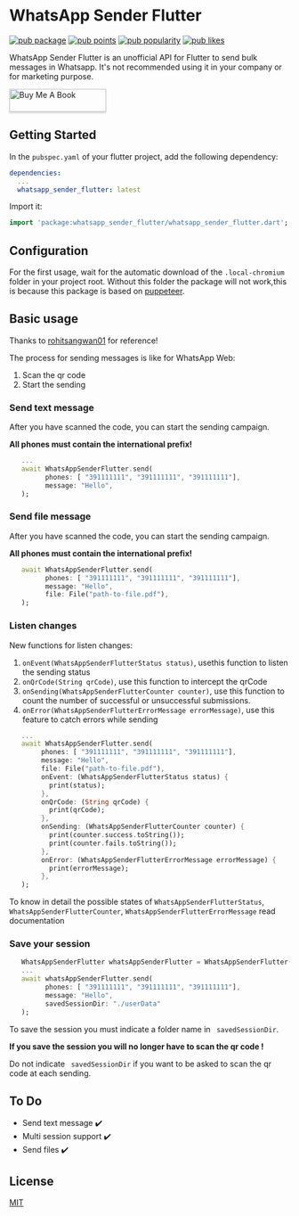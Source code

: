 # WhatsApp Sender Flutter
[![pub package](https://img.shields.io/pub/v/whatsapp_sender_flutter.svg)](https://pub.dev/packages/whatsapp_sender_flutter)
[![pub points](https://img.shields.io/pub/points/whatsapp_sender_flutter?logo=dart)](https://pub.dev/packages/whatsapp_sender_flutter/score)
[![pub popularity](https://img.shields.io/pub/popularity/whatsapp_sender_flutter?logo=dart)](https://pub.dev/packages/whatsapp_sender_flutter/score)
[![pub likes](https://img.shields.io/pub/likes/whatsapp_sender_flutter?logo=dart)](https://pub.dev/packages/whatsapp_sender_flutter/score)

WhatsApp Sender Flutter is an unofficial API for Flutter to send bulk messages in Whatsapp. It's not recommended using it in your company or for marketing purpose.

<a href="https://www.buymeacoffee.com/patrickNicT" target="_blank"><img src="https://www.buymeacoffee.com/assets/img/custom_images/orange_img.png" alt="Buy Me A Book" style="height: 41px !important;width: 174px !important;box-shadow: 0px 3px 2px 0px rgba(190, 190, 190, 0.5) !important;-webkit-box-shadow: 0px 3px 2px 0px rgba(190, 190, 190, 0.5) !important;" ></a>

## Getting Started
In the `pubspec.yaml` of your flutter project, add the following dependency:

```yaml
dependencies:
  ...
  whatsapp_sender_flutter: latest
```

Import it:

```dart
import 'package:whatsapp_sender_flutter/whatsapp_sender_flutter.dart';
```

## Configuration
For the first usage, wait for the automatic download of the ```.local-chromium``` folder in your project root. Without this folder the package will not work,this is because this package is based on [puppeteer](https://github.com/xvrh/puppeteer-dart).
## Basic usage

Thanks to [rohitsangwan01](https://github.com/rohitsangwan01) for reference!

The process for sending messages is like for WhatsApp Web:

1. Scan the qr code
2. Start the sending


### Send text message
After you have scanned the code, you can start the sending campaign.

**All phones must contain the international prefix!**

```dart
   ...
   await WhatsAppSenderFlutter.send(
         phones: [ "391111111", "391111111", "391111111"],
         message: "Hello",
   );
```

### Send file message
After you have scanned the code, you can start the sending campaign.

**All phones must contain the international prefix!**

```dart
   await WhatsAppSenderFlutter.send(
         phones: [ "391111111", "391111111", "391111111"],
         message: "Hello",
         file: File("path-to-file.pdf"),
   );
```

### Listen changes

New functions for listen changes:

1. ```onEvent(WhatsAppSenderFlutterStatus status)```, usethis function to listen the sending status
2. ```onQrCode(String qrCode)```, use this function to intercept the qrCode 
3. ```onSending(WhatsAppSenderFlutterCounter counter)```, use this function to count the number of successful or unsuccessful submissions. 
4. ```onError(WhatsAppSenderFlutterErrorMessage errorMessage)```, use this feature to catch errors while sending

```dart
   ...
   await WhatsAppSenderFlutter.send(
        phones: [ "391111111", "391111111", "391111111"],
        message: "Hello",
        file: File("path-to-file.pdf"),
        onEvent: (WhatsAppSenderFlutterStatus status) {
          print(status);
        },
        onQrCode: (String qrCode) {
          print(qrCode);
        },
        onSending: (WhatsAppSenderFlutterCounter counter) {
          print(counter.success.toString());
          print(counter.fails.toString());
        },
        onError: (WhatsAppSenderFlutterErrorMessage errorMessage) {
          print(errorMessage);
        },
   );
```
To know in detail the possible states of ```WhatsAppSenderFlutterStatus```, ```WhatsAppSenderFlutterCounter```, ```WhatsAppSenderFlutterErrorMessage``` read documentation

### Save your session

```dart
   WhatsAppSenderFlutter whatsAppSenderFlutter = WhatsAppSenderFlutter();
   ...
   await whatsAppSenderFlutter.send(
         phones: [ "391111111", "391111111", "391111111"],
         message: "Hello",
         savedSessionDir: "./userData"
   );
```

To save the session you must indicate a folder name in ``` savedSessionDir```.

**If you save the session you will no longer have to scan the qr code !**

Do not indicate ``` savedSessionDir``` if you want to be asked to scan the qr code at each sending.

## To Do
- Send text message ✔️
- Multi session support ✔️
- Send files ✔️


## License
[MIT](https://choosealicense.com/licenses/mit/)

